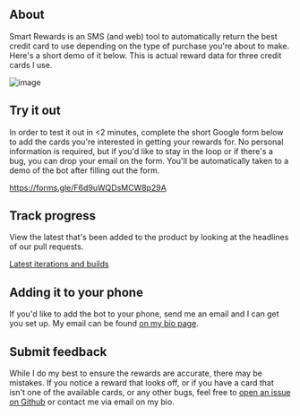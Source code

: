 ## About 

Smart Rewards is an SMS (and web) tool to automatically return the best credit card to use depending on the type of purchase you're about to make. Here's a short demo of it below. This is actual reward data for three credit cards I use.  


![image](https://github.com/jxdesign/SmartRewards/blob/main/images/RPReplay_Final1612668248_1_compressed.gif)



## Try it out  

In order to test it out in <2 minutes, complete the short Google form below to add the cards you're interested in getting your rewards for. No personal information is required, but if you'd like to stay in the loop or if there's a bug, you can drop your email on the form. You'll be automatically taken to a demo of the bot after filling out the form. 


https://forms.gle/F6d9uWQDsMCW8p29A



## Track progress

View the latest that's been added to the product by looking at the headlines of our pull requests. 

[Latest iterations and builds](https://github.com/jxdesign/SmartRewards/pulls?q=is%3Apr+is%3Aclosed)


## Adding it to your phone

If you'd like to add the bot to your phone, send me an email and I can get you set up. My email can be found [on my bio page](https://github.com/jxdesign).


## Submit feedback 

While I do my best to ensure the rewards are accurate, there may be mistakes. If you notice a reward that looks off, or if you have a card that isn't one of the available cards, or any other bugs, feel free to [open an issue on Github](https://github.com/jxdesign/SmartRewards/issues) or contact me via email on my bio. 


